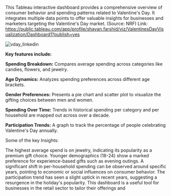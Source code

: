 This Tableau interactive dashboard provides a comprehensive overview of consumer behavior and spending patterns related to Valentine's Day. It integrates multiple data points to offer valuable insights for businesses and marketers targeting the Valentine's Day market. (Source: NRF)
Link: https://public.tableau.com/app/profile/shayan.farshid/viz/ValentinesDayVisualization/Dashboard1?publish=yes

![vday_linkedin](https://github.com/shayanfarshid/Valentines-Day-Trends/assets/135238084/58f8d92b-854b-4d43-8e69-9ce15483e078)

**Key features include:**

**Spending Breakdown:** Compares average spending across categories like candies, flowers, and jewelry.

**Age Dynamics:** Analyzes spending preferences across different age brackets.

**Gender Preferences:** Presents a pie chart and scatter plot to visualize the gifting choices between men and women.

**Spending Over Time:** Trends in historical spending per category and per household are mapped out across over a decade.

**Participation Trends:** A graph to track the percentage of people celebrating Valentine's Day annually.

Some of the key Insights:

The highest average spend is on jewelry, indicating its popularity as a premium gift choice.
Younger demographics (18-24) show a marked preference for experience-based gifts such as evening outings.
A significant shift in per-household spending can be observed around specific years, pointing to economic or social influences on consumer behavior.
The participation trend has seen a slight uptick in recent years, suggesting a resurgence in the holiday's popularity.
This dashboard is a useful tool for businesses in the retail sector to tailor their offerings and 
